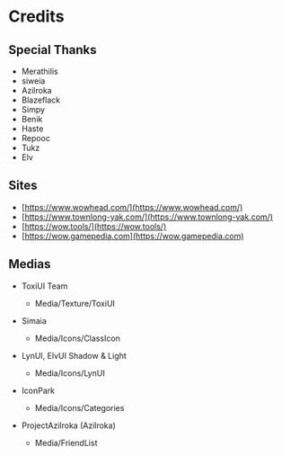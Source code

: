 # Credits

## Special Thanks

- Merathilis
- siweia
- Azilroka
- Blazeflack
- Simpy
- Benik
- Haste
- Repooc
- Tukz
- Elv

## Sites

- [https://www.wowhead.com/](https://www.wowhead.com/)
- [https://www.townlong-yak.com/](https://www.townlong-yak.com/)
- [https://wow.tools/](https://wow.tools/)
- [https://wow.gamepedia.com](https://wow.gamepedia.com)

## Medias

- ToxiUI Team
  - Media/Texture/ToxiUI

- Simaia
  - Media/Icons/ClassIcon

- LynUI, ElvUI Shadow & Light
  - Media/Icons/LynUI

- IconPark
  - Media/Icons/Categories

- ProjectAzilroka (Azilroka)
  - Media/FriendList

